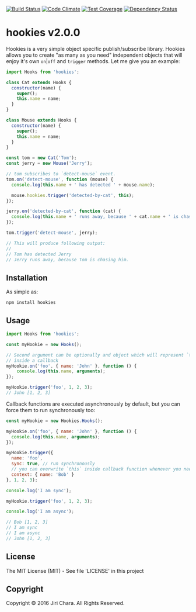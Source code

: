 [![Build Status](https://travis-ci.org/JiriChara/hookies.svg)](https://travis-ci.org/JiriChara/hookies)
[![Code Climate](https://codeclimate.com/github/JiriChara/hookies/badges/gpa.svg)](https://codeclimate.com/github/JiriChara/hookies)
[![Test Coverage](https://codeclimate.com/github/JiriChara/hookies/badges/coverage.svg)](https://codeclimate.com/github/JiriChara/hookies/coverage)
[![Dependency Status](https://gemnasium.com/JiriChara/hookies.svg)](https://gemnasium.com/JiriChara/hookies)

# hookies v2.0.0

Hookies is a very simple object specific publish/subscribe library. Hookies allows you to create "as many as you need" independent objects that will enjoy it's own `on`|`off` and `trigger` methods. Let me give you an example:

```javascript
import Hooks from 'hookies';

class Cat extends Hooks {
  constructor(name) {
    super();
    this.name = name;
  }
}

class Mouse extends Hooks {
  constructor(name) {
    super();
    this.name = name;
  }
}

const tom = new Cat('Tom');
const jerry = new Mouse('Jerry');

// tom subscribes to `detect-mouse` event.
tom.on('detect-mouse', function (mouse) {
  console.log(this.name + ' has detected ' + mouse.name);

  mouse.hookies.trigger('detected-by-cat', this);
});

jerry.on('detected-by-cat', function (cat) {
  console.log(this.name + ' runs away, because ' + cat.name + ' is chasing him.');
});

tom.trigger('detect-mouse', jerry);

// This will produce following output:
//
// Tom has detected Jerry
// Jerry runs away, because Tom is chasing him.
```

## Installation

As simple as:

`npm install hookies`

## Usage

```javascript
import Hooks from 'hookies';

const myHookie = new Hooks();

// Second argument can be optionally and object which will represent `this`
// inside a callback
myHookie.on('foo', { name: 'John' }, function () {
    console.log(this.name, arguments);
});

myHookie.trigger('foo', 1, 2, 3);
// John [1, 2, 3]
```

Callback functions are executed asynchronously by default, but you can force them to run synchronously too:

```javascript
const myHookie = new Hookies.Hooks();

myHookie.on('foo', { name: 'John' }, function () {
  console.log(this.name, arguments);
});

myHookie.trigger({
  name: 'foo',
  sync: true, // run synchronously
  // you can overwrite `this` inside callback function whenever you need to
  context: { name: 'Bob' }
}, 1, 2, 3);

console.log('I am sync');

myHookie.trigger('foo', 1, 2, 3);

console.log('I am async');

// Bob [1, 2, 3]
// I am sync
// I am async
// John [1, 2, 3]
```

## License
The MIT License (MIT) - See file 'LICENSE' in this project

## Copyright
Copyright © 2016 Jiri Chara. All Rights Reserved.

